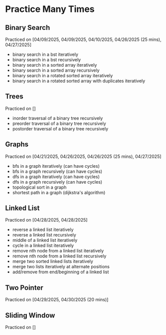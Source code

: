 # Practice Many Times

## Binary Search

Practiced on [04/09/2025, 04/09/2025, 04/10/2025, 04/26/2025 (25 mins), 04/27/2025]

- binary search in a bst iteratively
- binary search in a bst recursively
- binary search in a sorted array iteratively
- binary search in a sorted array recursively
- binary search in a rotated sorted array iteratively
- binary search in a rotated sorted array with duplicates iteratively

## Trees

Practiced on []

- inorder traversal of a binary tree recursively
- preorder traversal of a binary tree recursively
- postorder traversal of a binary tree recursively


## Graphs

Practiced on [04/21/2025, 04/26/2025, 04/26/2025 (25 mins), 04/27/2025]

- bfs in a graph iteratively (can have cycles)
- bfs in a graph recursively (can have cycles)
- dfs in a graph iteratively (can have cycles)
- dfs in a graph recursively (can have cycles)
- topological sort in a graph
- shortest path in a graph (dijkstra's algorithm)

## Linked List

Practiced on [04/28/2025, 04/28/2025]

- reverse a linked list iteratively
- reverse a linked list recursively
- middle of a linked list iteratively
- cycle in a linked list iteratively
- remove nth node from a linked list iteratively
- remove nth node from a linked list recursively
- merge two sorted linked lists iteratively
- merge two lists iteratively at alternate positions
- add/remove from end/beginning of a linked list

## Two Pointer

Practiced on [04/29/2025, 04/30/2025 (20 mins)]

## Sliding Window

Practiced on []
